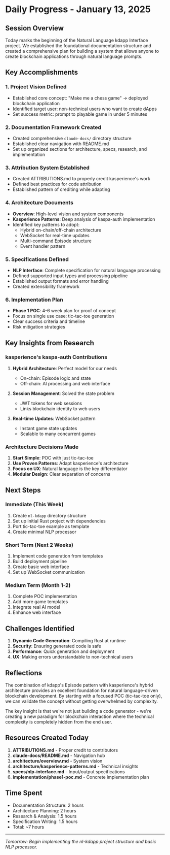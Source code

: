 # Daily Progress - January 13, 2025

## Session Overview

Today marks the beginning of the Natural Language kdapp Interface project. We established the foundational documentation structure and created a comprehensive plan for building a system that allows anyone to create blockchain applications through natural language prompts.

## Key Accomplishments

### 1. Project Vision Defined
- Established core concept: "Make me a chess game" → deployed blockchain application
- Identified target user: non-technical users who want to create dApps
- Set success metric: prompt to playable game in under 5 minutes

### 2. Documentation Framework Created
- Created comprehensive `claude-docs/` directory structure
- Established clear navigation with README.md
- Set up organized sections for architecture, specs, research, and implementation

### 3. Attribution System Established
- Created ATTRIBUTIONS.md to properly credit kasperience's work
- Defined best practices for code attribution
- Established pattern of crediting while adapting

### 4. Architecture Documents
- **Overview**: High-level vision and system components
- **Kasperience Patterns**: Deep analysis of kaspa-auth implementation
- Identified key patterns to adopt:
  - Hybrid on-chain/off-chain architecture
  - WebSocket for real-time updates
  - Multi-command Episode structure
  - Event handler pattern

### 5. Specifications Defined
- **NLP Interface**: Complete specification for natural language processing
- Defined supported input types and processing pipeline
- Established output formats and error handling
- Created extensibility framework

### 6. Implementation Plan
- **Phase 1 POC**: 4-6 week plan for proof of concept
- Focus on single use case: tic-tac-toe generation
- Clear success criteria and timeline
- Risk mitigation strategies

## Key Insights from Research

### kasperience's kaspa-auth Contributions
1. **Hybrid Architecture**: Perfect model for our needs
   - On-chain: Episode logic and state
   - Off-chain: AI processing and web interface
   
2. **Session Management**: Solved the state problem
   - JWT tokens for web sessions
   - Links blockchain identity to web users
   
3. **Real-time Updates**: WebSocket pattern
   - Instant game state updates
   - Scalable to many concurrent games

### Architecture Decisions Made
1. **Start Simple**: POC with just tic-tac-toe
2. **Use Proven Patterns**: Adapt kasperience's architecture
3. **Focus on UX**: Natural language is the key differentiator
4. **Modular Design**: Clear separation of concerns

## Next Steps

### Immediate (This Week)
1. Create `nl-kdapp` directory structure
2. Set up initial Rust project with dependencies
3. Port tic-tac-toe example as template
4. Create minimal NLP processor

### Short Term (Next 2 Weeks)
1. Implement code generation from templates
2. Build deployment pipeline
3. Create basic web interface
4. Set up WebSocket communication

### Medium Term (Month 1-2)
1. Complete POC implementation
2. Add more game templates
3. Integrate real AI model
4. Enhance web interface

## Challenges Identified

1. **Dynamic Code Generation**: Compiling Rust at runtime
2. **Security**: Ensuring generated code is safe
3. **Performance**: Quick generation and deployment
4. **UX**: Making errors understandable to non-technical users

## Reflections

The combination of kdapp's Episode pattern with kasperience's hybrid architecture provides an excellent foundation for natural language-driven blockchain development. By starting with a focused POC (tic-tac-toe only), we can validate the concept without getting overwhelmed by complexity.

The key insight is that we're not just building a code generator - we're creating a new paradigm for blockchain interaction where the technical complexity is completely hidden from the end user.

## Resources Created Today

1. **ATTRIBUTIONS.md** - Proper credit to contributors
2. **claude-docs/README.md** - Navigation hub
3. **architecture/overview.md** - System vision
4. **architecture/kasperience-patterns.md** - Technical insights
5. **specs/nlp-interface.md** - Input/output specifications
6. **implementation/phase1-poc.md** - Concrete implementation plan

## Time Spent

- Documentation Structure: 2 hours
- Architecture Planning: 2 hours
- Research & Analysis: 1.5 hours
- Specification Writing: 1.5 hours
- Total: ~7 hours

---

*Tomorrow: Begin implementing the nl-kdapp project structure and basic NLP processor.*